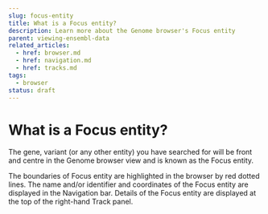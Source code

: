 ```yaml
---
slug: focus-entity
title: What is a Focus entity?
description: Learn more about the Genome browser's Focus entity
parent: viewing-ensembl-data
related_articles:
  - href: browser.md
  - href: navigation.md
  - href: tracks.md
tags:
  - browser
status: draft
---
```


# What is a Focus entity?

The gene, variant (or any other entity) you have searched for will be front and centre in the Genome browser view and is known as the Focus entity. 

The boundaries of Focus entity are highlighted in the browser by red dotted lines. The name and/or identifier and coordinates of the Focus entity are displayed in the Navigation bar. Details of the Focus entity are displayed at the top of the right-hand Track panel.
